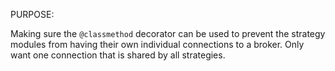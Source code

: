 

PURPOSE:

Making sure the `@classmethod` decorator can be used to prevent the strategy
modules from having their own individual connections to a broker.
Only want one connection that is shared by all strategies.

